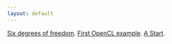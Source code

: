 ```yaml
---
layout: default
---
```

[Six degrees of freedom](./study/SixDegreesOfFreedom.md).
[First OpenCL example](./opencl/firstOpenClExample.md).
[A Start](./thoughts/AStart.html).



